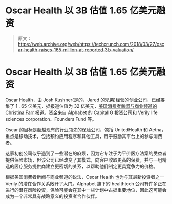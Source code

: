 # Oscar Health 以 3B 估值 1.65 亿美元融资 

> 原文：<https://web.archive.org/web/https://techcrunch.com/2018/03/27/oscar-health-raises-165-million-at-reported-3b-valuation/>

# Oscar Health 以 3B 估值 1.65 亿美元融资

Oscar Health，由 Josh Kushner(是的，Jared 的兄弟)经营的创业公司，已经筹集了 1 . 65 亿美元，据报道估值为 32 亿美元，[美国消费者新闻与商业频道的 Christina Farr 报道](https://web.archive.org/web/20221006211322/https://www.cnbc.com/2018/03/27/oscar-health-raises-165-million-at-3-point-2-billion-alphabet-founders.html)。资金来自 Alphabet 的 Capital G 投资公司和 Verily life sciences corporation、Founders Fund 等。

Oscar 的目标是超越现有的行业领先的保险公司，包括 UnitedHealth 和 Aetna，重点是移动技术，包括预约应用程序和其他工具，用于鼓励其平台上的参与消费者。

这家初创公司似乎遇到了一些潜在的麻烦，因为它专注于为平价医疗法案的受益者提供保险市场，但该公司已经改变了其模式，向客户收取更高的保费，并与一组精选的医疗服务提供商建立更密切的关系，以帮助他们制定更具竞争力的价格。

根据美国消费者新闻与商业频道的说法，Oscar Health 也为与其最新投资者之一 Verily 的潜在合作关系敞开了大门。Alphabet 旗下的 healthtech 公司有许多正在进行的潜在风险投资，保险可能会在其中一些计划中占据重要地位，因此这可能会成为一个非常具有战略意义的投资者合作伙伴。